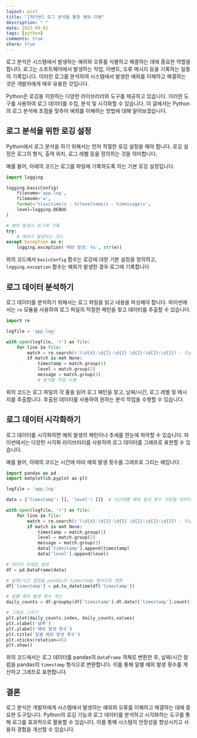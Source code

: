 ```yaml
---
layout: post
title: "[파이썬] 로그 분석을 통한 예외 이해"
description: " "
date: 2023-09-01
tags: [python]
comments: true
share: true
---
```


로그 분석은 시스템에서 발생하는 예외와 오류를 식별하고 해결하는 데에 중요한 역할을 합니다. 로그는 소프트웨어에서 발생하는 작업, 이벤트, 오류 메시지 등을 기록하는 일종의 기록입니다. 이러한 로그를 분석하여 시스템에서 발생한 예외를 이해하고 해결하는 것은 개발자에게 매우 유용한 것입니다.

Python은 로깅을 지원하는 다양한 라이브러리와 도구를 제공하고 있습니다. 이러한 도구를 사용하여 로그 데이터를 수집, 분석 및 시각화할 수 있습니다. 이 글에서는 Python의 로그 분석에 초점을 맞추어 예외를 이해하는 방법에 대해 알아보겠습니다.

## 로그 분석을 위한 로깅 설정

Python에서 로그 분석을 하기 위해서는 먼저 적절한 로깅 설정을 해야 합니다. 로깅 설정은 로그의 형식, 출력 위치, 로그 레벨 등을 정의하는 것을 의미합니다.

예를 들어, 아래의 코드는 로그를 파일에 기록하도록 하는 기본 로깅 설정입니다.

```python
import logging

logging.basicConfig(
    filename='app.log',
    filemode='w',
    format='%(asctime)s - %(levelname)s - %(message)s',
    level=logging.DEBUG
)

# 예외 발생시 로그에 기록
try:
    # 예외가 발생하는 코드
except Exception as e:
    logging.exception('예외 발생: %s', str(e))
```

위의 코드에서 `basicConfig` 함수는 로깅에 대한 기본 설정을 정의하고, `logging.exception` 함수는 예외가 발생한 경우 로그에 기록합니다.

## 로그 데이터 분석하기

로그 데이터를 분석하기 위해서는 로그 파일을 읽고 내용을 파싱해야 합니다. 파이썬에서는 `re` 모듈을 사용하여 로그 파일의 적절한 패턴을 찾고 데이터를 추출할 수 있습니다.

```python
import re

logfile = 'app.log'

with open(logfile, 'r') as file:
    for line in file:
        match = re.search(r'(\d{4}-\d{2}-\d{2} \d{2}:\d{2}:\d{2}) - (\w+) - (.+)', line)
        if match is not None:
            timestamp = match.group(1)
            level = match.group(2)
            message = match.group(3)
            # 분석할 작업 수행
```

위의 코드는 로그 파일의 각 줄을 읽어 로그 패턴을 찾고, 날짜/시간, 로그 레벨 및 메시지를 추출합니다. 추출된 데이터를 사용하여 원하는 분석 작업을 수행할 수 있습니다.

## 로그 데이터 시각화하기

로그 데이터를 시각화하면 예외 발생의 패턴이나 추세를 한눈에 파악할 수 있습니다. 파이썬에서는 다양한 시각화 라이브러리를 사용하여 로그 데이터를 그래프로 표현할 수 있습니다.

예를 들어, 아래의 코드는 시간에 따라 예외 발생 횟수를 그래프로 그리는 예입니다.

```python
import pandas as pd
import matplotlib.pyplot as plt

logfile = 'app.log'

data = {'timestamp': [], 'level': []}  # 시간대별 예외 발생 횟수 저장할 데이터 구조

with open(logfile, 'r') as file:
    for line in file:
        match = re.search(r'(\d{4}-\d{2}-\d{2} \d{2}:\d{2}:\d{2}) - (\w+) - (.+)', line)
        if match is not None:
            timestamp = match.group(1)
            level = match.group(2)
            message = match.group(3)
            data['timestamp'].append(timestamp)
            data['level'].append(level)

# 데이터 프레임 생성
df = pd.DataFrame(data)

# 날짜/시간 컬럼을 pandas의 timestamp 형식으로 변환
df['timestamp'] = pd.to_datetime(df['timestamp'])

# 일별 예외 발생 횟수 계산
daily_counts = df.groupby(df['timestamp'].dt.date)['timestamp'].count()

# 그래프 그리기
plt.plot(daily_counts.index, daily_counts.values)
plt.xlabel('날짜')
plt.ylabel('예외 발생 횟수')
plt.title('일별 예외 발생 횟수')
plt.xticks(rotation=45)
plt.show()
```

위의 코드에서는 로그 데이터를 pandas의 `DataFrame` 객체로 변환한 후, 날짜/시간 컬럼을 pandas의 `timestamp` 형식으로 변환합니다. 이를 통해 일별 예외 발생 횟수를 계산하고 그래프로 표현합니다.

## 결론

로그 분석은 개발자에게 시스템에서 발생하는 예외와 오류를 이해하고 해결하는 데에 중요한 도구입니다. Python의 로깅 기능과 로그 데이터를 분석하고 시각화하는 도구를 통해 로그를 효과적으로 활용할 수 있습니다. 이를 통해 시스템의 안정성을 향상시키고 사용자 경험을 개선할 수 있습니다.